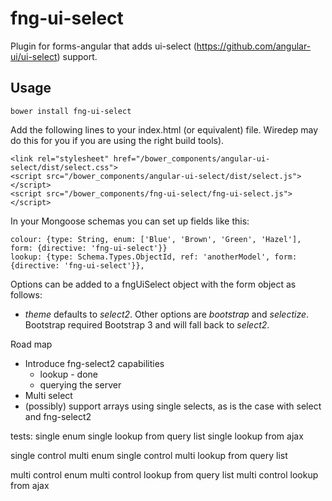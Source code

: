 # fng-ui-select

Plugin for forms-angular that adds ui-select (https://github.com/angular-ui/ui-select) support.

## Usage

    bower install fng-ui-select

Add the following lines to your index.html (or equivalent) file.  Wiredep may do this for you if you are using the right
build tools).

    <link rel="stylesheet" href="/bower_components/angular-ui-select/dist/select.css">
    <script src="/bower_components/angular-ui-select/dist/select.js"></script>
    <script src="/bower_components/fng-ui-select/fng-ui-select.js"></script>

In your Mongoose schemas you can set up fields like this:

    colour: {type: String, enum: ['Blue', 'Brown', 'Green', 'Hazel'], form: {directive: 'fng-ui-select'}}
    lookup: {type: Schema.Types.ObjectId, ref: 'anotherModel', form: {directive: 'fng-ui-select'}},

Options can be added to a fngUiSelect object with the form object as follows:

* _theme_ defaults to _select2_.  Other options are _bootstrap_ and _selectize_.  Bootstrap required Bootstrap 3 and will fall
back to _select2_.

Road map

* Introduce fng-select2 capabilities
  - lookup - done
  - querying the server
* Multi select
* (possibly) support arrays using single selects, as is the case with select and fng-select2

tests:
  single enum
  single lookup from query list
  single lookup from ajax

  single control multi enum
  single control multi lookup from query list

  multi control enum
  multi control lookup from query list
  multi control lookup from ajax
